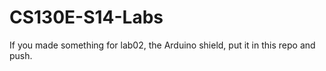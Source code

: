 CS130E-S14-Labs
===============

If you made something for lab02, 
the Arduino shield, put it in this repo
and push.


